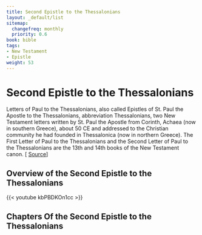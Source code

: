 ```yaml
---
title: Second Epistle to the Thessalonians
layout: _default/list
sitemap:
  changefreq: monthly
  priority: 0.6
book: bible
tags:
- New Testament
- Epistle
weight: 53
---
```

# Second Epistle to the Thessalonians

Letters of Paul to the Thessalonians, also called Epistles of St. Paul the Apostle to the Thessalonians, abbreviation Thessalonians, two New Testament letters written by St. Paul the Apostle from Corinth, Achaea (now in southern Greece), about 50 CE and addressed to the Christian community he had founded in Thessalonica (now in northern Greece). The First Letter of Paul to the Thessalonians and the Second Letter of Paul to the Thessalonians are the 13th and 14th books of the New Testament canon. [ [Source](https://www.britannica.com/topic/letters-of-Paul-to-the-Thessalonians)]

## Overview of the Second Epistle to the Thessalonians
{{< youtube kbPBDKOn1cc >}}

## Chapters Of the Second Epistle to the Thessalonians

